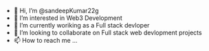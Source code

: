 - 👋 Hi, I’m @sandeepKumar22g
- 👀 I’m interested in Web3 Development
- 🌱 I’m currently woriking as a Full stack devloper
- 💞️ I’m looking to collaborate on Full stack web devlopment projects
- 📫 How to reach me ...

<!---
sandeepKumar22g/sandeepKumar22g is a ✨ special ✨ repository because its `README.md` (this file) appears on your GitHub profile.
You can click the Preview link to take a look at your changes.
--->
